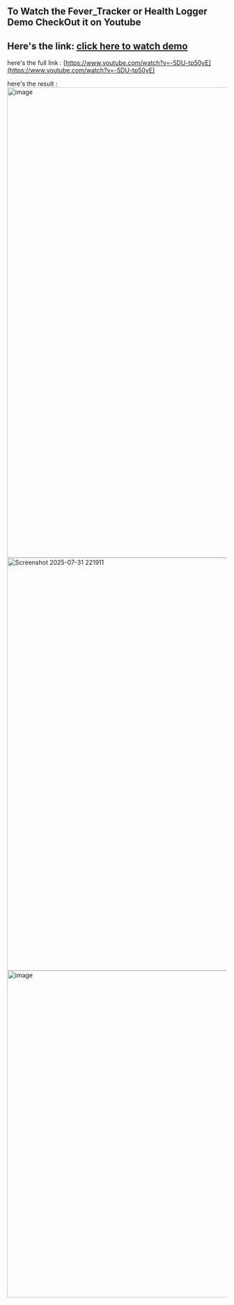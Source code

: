 ## To Watch the Fever_Tracker or Health Logger Demo CheckOut it on Youtube
## Here's the link: [click here to watch demo](https://www.youtube.com/watch?v=-5DU-tp50yE)
here's the full link : [https://www.youtube.com/watch?v=-5DU-tp50yE](https://www.youtube.com/watch?v=-5DU-tp50yE)


here's the result :
<img width="1290" height="1079" alt="image" src="https://github.com/user-attachments/assets/88928921-d1db-450c-9619-9b698376b79a" />
<img width="1919" height="947" alt="Screenshot 2025-07-31 221911" src="https://github.com/user-attachments/assets/28f0367f-8f3c-4cff-a1e8-4c0be4fbb2df" />
<img width="1919" height="750" alt="image" src="https://github.com/user-attachments/assets/a422d74c-8288-4e88-8d02-940d1bc79741" />


